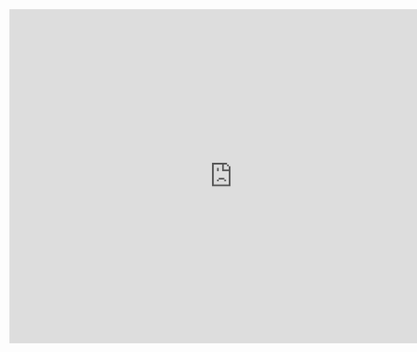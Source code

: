 <html>
<body>
<iframe width="800" height="600"
src = "https://youtu.be/7ldavNKB3YA?list=PL3YB7_Xq8qPgcB6Viq1ittfvT3XLFUnWo" frameborder="0" allowfullscreen></frame>
</body>
</html>
